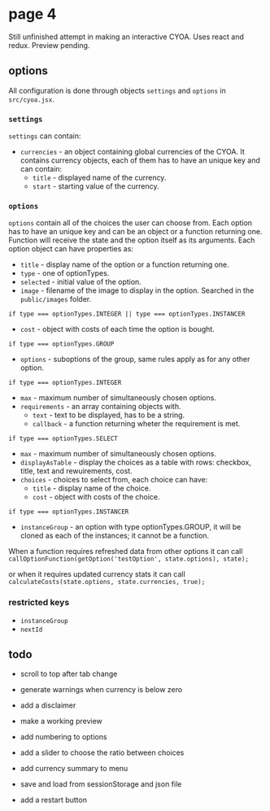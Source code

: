 # page 4
Still unfinished attempt in making an interactive CYOA. Uses react and redux. Preview pending.

## options
All configuration is done through objects `settings` and `options` in `src/cyoa.jsx`.

### `settings`
`settings` can contain:
- `currencies` - an object containing global currencies of the CYOA. It contains currency objects, each of them has to have an unique key and can contain:
  - `title` - displayed name of the currency.
  - `start` - starting value of the currency.

### `options`
`options` contain all of the choices the user can choose from. Each option has to have an unique key and can be an object or a function returning one. Function will receive the state and the option itself as its arguments. Each option object can have properties as:
- `title` - display name of the option or a function returning one.
- `type` - one of optionTypes.
- `selected` - initial value of the option.
- `image` - filename of the image to display in the option. Searched in the `public/images` folder.

`if type === optionTypes.INTEGER || type === optionTypes.INSTANCER`
- `cost` - object with costs of each time the option is bought.

`if type === optionTypes.GROUP`
- `options` - suboptions of the group, same rules apply as for any other option.

`if type === optionTypes.INTEGER`
- `max` - maximum number of simultaneously chosen options.
- `requirements` - an array containing objects with.
  - `text` - text to be displayed, has to be a string.
  - `callback` - a function returning wheter the requirement is met.

`if type === optionTypes.SELECT`
- `max` - maximum number of simultaneously chosen options.
- `displayAsTable` - display the choices as a table with rows: checkbox, title, text and rewuirements, cost.
- `choices` - choices to select from, each choice can have:
  - `title` - display name of the choice.
  - `cost` - object with costs of the choice.

`if type === optionTypes.INSTANCER`
- `instanceGroup` - an option with type optionTypes.GROUP, it will be cloned as each of the instances; it cannot be a function.

When a function requires refreshed data from other options it can call
`callOptionFunction(getOption('testOption', state.options), state);`

or when it requires updated currency stats it can call
`calculateCosts(state.options, state.currencies, true);`

### restricted keys
- `instanceGroup`
- `nextId`


## todo
- scroll to top after tab change
- generate warnings when currency is below zero
- add a disclaimer
- make a working preview

- add numbering to options
- add a slider to choose the ratio between choices
- add currency summary to menu
- save and load from sessionStorage and json file
- add a restart button